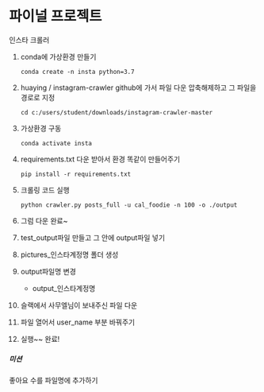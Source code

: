 # 파이널 프로젝트

인스타 크롤러

1. conda에 가상환경 만들기

   ```
   conda create -n insta python=3.7
   ```

   

2. huaying / instagram-crawler github에 가서 파일 다운 압축해제하고 그 파일을 경로로 지정

   ```
   cd c:/users/student/downloads/instagram-crawler-master
   ```

   

3. 가상환경 구동

   ```
   conda activate insta
   ```

   

4. requirements.txt 다운 받아서 환경 똑같이 만들어주기

   ```
   pip install -r requirements.txt
   ```

   

5. 크롤링 코드 실행

   ```
   python crawler.py posts_full -u cal_foodie -n 100 -o ./output
   ```

   

6. 그럼 다운 완료~

7. test_output파일 만들고 그 안에 output파일 넣기

8. pictures_인스타계정명 폴더 생성

9. output파일명 변경

   - output_인스타계정명

10. 슬랙에서 사무엘님이 보내주신 파일 다운

11. 파일 열어서 user_name 부분 바꿔주기

12. 실행~~ 완료!

##### 미션

좋아요 수를 파일명에 추가하기



